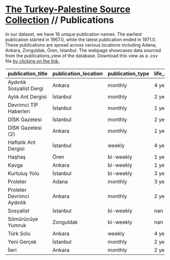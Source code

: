 # [The Turkey-Palestine Source Collection](turkey_palestine_collection.md) // Publications

In our dataset, we have 16 unique publication names. The earliest publication started in 1967.0, while the latest publication ended in 1971.0. These publications are spread across various locations including Adana, Ankara, Zonguldak, Ören, İstanbul. The webpage showcases data sourced from the publications_view of the database. Download this view as a .csv file <a href='https://github.com/andreacortellari/andreacortellari.github.io/blob/main/tpc\Sources Database\publications_view.csv'>by clicking on the link.</a>

| publication_title          | publication_location   | publication_type   | life_span   |   first_year |   last_year |   total_issues |
|:---------------------------|:-----------------------|:-------------------|:------------|-------------:|------------:|---------------:|
| Aydınlık Sosyalist Dergi   | Ankara                 | monthly            | 4 years     |         1968 |        1971 |             29 |
| Aylık Ant Dergisi          | İstanbul               | monthly            | 2 years     |         1970 |        1971 |             13 |
| Devrimci TİP Haberleri     | İstanbul               | monthly            | 1 years     |         1969 |        1969 |              5 |
| DİSK Gazetesi              | İstanbul               | monthly            | 2 years     |         1967 |        1968 |              5 |
| DİSK Gazetesi (2)          | Ankara                 | monthly            | 1 years     |         1970 |        1970 |              4 |
| Haftalık Ant Dergisi       | İstanbul               | weekly             | 4 years     |         1967 |        1970 |            174 |
| Haşhaş                     | Ören                   | bi-weekly          | 1 years     |         1968 |        1968 |              5 |
| Kavga                      | Ankara                 | bi-weekly          | 1 years     |         1967 |        1967 |              7 |
| Kurtuluş Yolu              | İstanbul               | bi-weekly          | 3 years     |         1968 |        1970 |             17 |
| Proleter                   | Adana                  | monthly            | 3 years     |         1967 |        1969 |             13 |
| Proleter Devrimci Aydınlık | Ankara                 | monthly            | 2 years     |         1970 |        1971 |             26 |
| Sosyalist                  | İstanbul               | bi-weekly          | nan         |          nan |         nan |              0 |
| Sömürücüye Yumruk          | Zonguldak              | bi-weekly          | nan         |          nan |         nan |              0 |
| Türk Solu                  | Ankara                 | weekly             | 4 years     |         1967 |        1970 |            126 |
| Yeni Gerçek                | İstanbul               | monthly            | 2 years     |         1967 |        1968 |              9 |
| İleri                      | Ankara                 | monthly            | 2 years     |         1968 |        1969 |              6 |